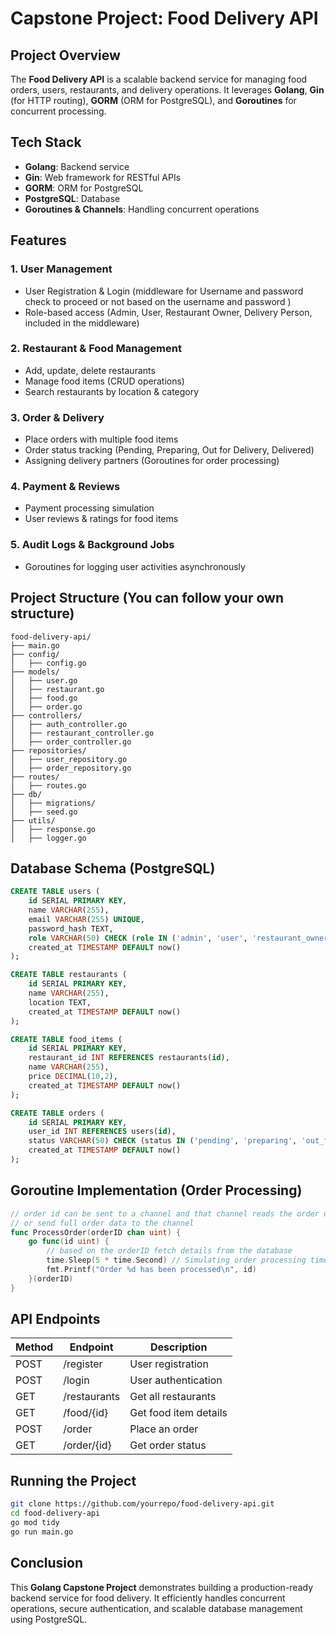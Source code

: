 # Capstone Project: Food Delivery API

## Project Overview

The **Food Delivery API** is a scalable backend service for managing food orders, users, restaurants, and delivery operations. It leverages **Golang**, **Gin** (for HTTP routing), **GORM** (ORM for PostgreSQL), and **Goroutines** for concurrent processing.

## Tech Stack

- **Golang**: Backend service
- **Gin**: Web framework for RESTful APIs
- **GORM**: ORM for PostgreSQL
- **PostgreSQL**: Database
- **Goroutines & Channels**: Handling concurrent operations


## Features

### 1. User Management

- User Registration & Login (middleware for Username and password check to proceed or not based on the username and password )
- Role-based access (Admin, User, Restaurant Owner, Delivery Person, included in the middleware)

### 2. Restaurant & Food Management

- Add, update, delete restaurants
- Manage food items (CRUD operations)
- Search restaurants by location & category

### 3. Order & Delivery

- Place orders with multiple food items
- Order status tracking (Pending, Preparing, Out for Delivery, Delivered)
- Assigning delivery partners (Goroutines for order processing)

### 4. Payment & Reviews

- Payment processing simulation
- User reviews & ratings for food items

### 5. Audit Logs & Background Jobs

- Goroutines for logging user activities asynchronously

## Project Structure (You can follow your own structure)

```
food-delivery-api/
├── main.go
├── config/
│   ├── config.go
├── models/
│   ├── user.go
│   ├── restaurant.go
│   ├── food.go
│   ├── order.go
├── controllers/
│   ├── auth_controller.go
│   ├── restaurant_controller.go
│   ├── order_controller.go
├── repositories/
│   ├── user_repository.go
│   ├── order_repository.go
├── routes/
│   ├── routes.go
├── db/
│   ├── migrations/
│   ├── seed.go
├── utils/
│   ├── response.go
│   ├── logger.go
```

## Database Schema (PostgreSQL)

```sql
CREATE TABLE users (
    id SERIAL PRIMARY KEY,
    name VARCHAR(255),
    email VARCHAR(255) UNIQUE,
    password_hash TEXT,
    role VARCHAR(50) CHECK (role IN ('admin', 'user', 'restaurant_owner', 'delivery_person')),
    created_at TIMESTAMP DEFAULT now()
);

CREATE TABLE restaurants (
    id SERIAL PRIMARY KEY,
    name VARCHAR(255),
    location TEXT,
    created_at TIMESTAMP DEFAULT now()
);

CREATE TABLE food_items (
    id SERIAL PRIMARY KEY,
    restaurant_id INT REFERENCES restaurants(id),
    name VARCHAR(255),
    price DECIMAL(10,2),
    created_at TIMESTAMP DEFAULT now()
);

CREATE TABLE orders (
    id SERIAL PRIMARY KEY,
    user_id INT REFERENCES users(id),
    status VARCHAR(50) CHECK (status IN ('pending', 'preparing', 'out_for_delivery', 'delivered')),
    created_at TIMESTAMP DEFAULT now()
);
```

## Goroutine Implementation (Order Processing)

```go 
// order id can be sent to a channel and that channel reads the order data from the database and process it
// or send full order data to the channel 
func ProcessOrder(orderID chan uint) {
    go func(id uint) {
        // based on the orderID fetch details from the database
        time.Sleep(5 * time.Second) // Simulating order processing time
        fmt.Printf("Order %d has been processed\n", id)
    }(orderID)
}
```

## API Endpoints

| Method | Endpoint     | Description           |
| ------ | ------------ | --------------------- |
| POST   | /register    | User registration     |
| POST   | /login       | User authentication   |
| GET    | /restaurants | Get all restaurants   |
| GET    | /food/{id}   | Get food item details |
| POST   | /order       | Place an order        |
| GET    | /order/{id}  | Get order status      |

## Running the Project

```sh
git clone https://github.com/yourrepo/food-delivery-api.git
cd food-delivery-api
go mod tidy
go run main.go
```

## Conclusion

This **Golang Capstone Project** demonstrates building a production-ready backend service for food delivery. It efficiently handles concurrent operations, secure authentication, and scalable database management using PostgreSQL.


